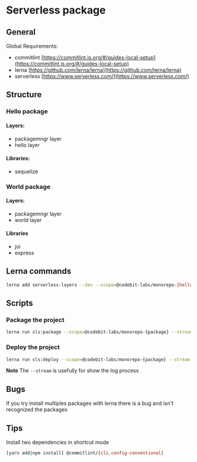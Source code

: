 # Serverless package

## General

Global Requirements:

- commitlint [https://commitlint.js.org/#/guides-local-setup](https://commitlint.js.org/#/guides-local-setup)
- lerna [https://github.com/lerna/lerna](https://github.com/lerna/lerna)
- serverless [https://www.serverless.com/](https://www.serverless.com/)

## Structure

### Hello package

#### Layers:

- packagemngr layer
- hello layer

#### Libraries:

- sequelize

### World package

#### Layers:

- packagemngr layer
- world layer

#### Libraries

- joi
- express

## Lerna commands

```bash
lerna add serverless-layers --dev --scope=@codebit-labs/monorepo-{hello,world}
```

## Scripts

### Package the project

```bash
lerna run sls:package --scope=@codebit-labs/monorepo-{package} --stream
```

### Deploy the project

```bash
lerna run sls:deploy --scope=@codebit-labs/monorepo-{package} --stream
```

**Note** The `--stream` is usefully for show the log process

## Bugs

If you try install multiples packages with lerna there is a bug and isn't recognized the packages

## Tips

Install two dependencies in shortcut mode

```bash
[yarn add|npm install] @commitlint/{cli,config-conventional}
```
